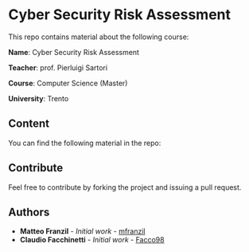 # Cyber Security Risk Assessment

This repo contains material about the following course:

**Name**: Cyber Security Risk Assessment

**Teacher**: prof. Pierluigi Sartori

**Course**: Computer Science (Master) 

**University**: Trento

## Content
You can find the following material in the repo:

## Contribute
Feel free to contribute by forking the project and issuing a pull request.

## Authors
* **Matteo Franzil** - *Initial work* - [mfranzil](https://github.com/mfranzil)
* **Claudio Facchinetti** - *Initial work* - [Facco98](https://github.com/Facco98)

